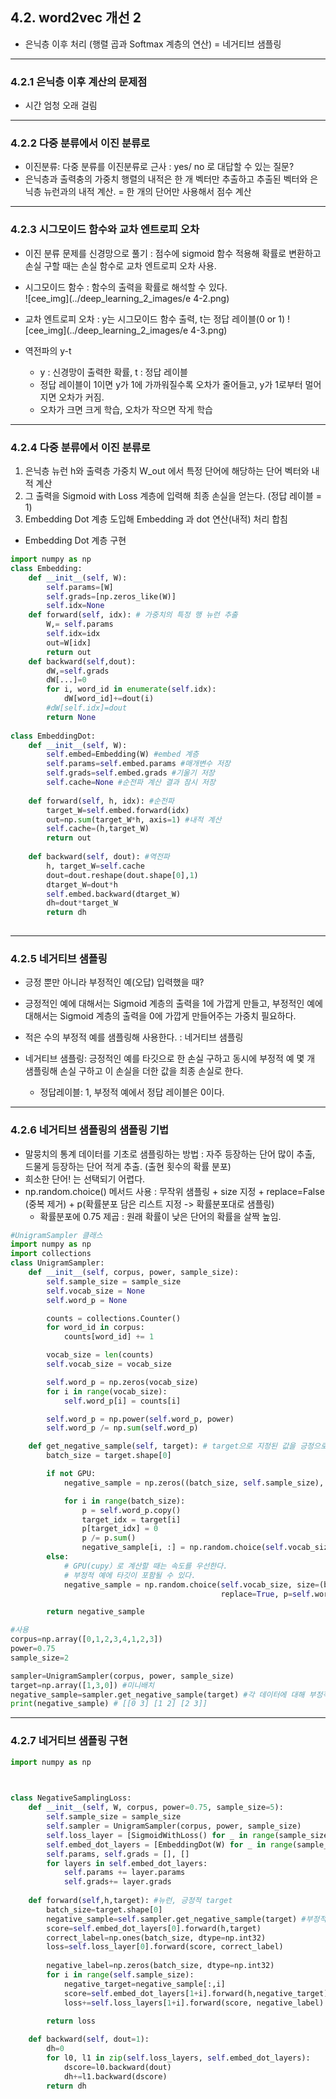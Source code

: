 ## 4.2. word2vec 개선 2  
* 은닉층 이후 처리 (행렬 곱과 Softmax 계층의 연산) = 네거티브 샘플링  

***
### 4.2.1 은닉층 이후 계산의 문제점  
* 시간 엄청 오래 걸림  

***
### 4.2.2 다중 분류에서 이진 분류로  
* 이진분류: 다중 분류를 이진분류로 근사 : yes/ no 로 대답할 수 있는 질문? 
* 은닉층과 출력충의 가중치 행렬의 내적은 한 개 벡터만 추출하고 추출된 벡터와 은닉층 뉴런과의 내적 계산. = 한 개의 단어만 사용해서 점수 계산  

***
### 4.2.3 시그모이드 함수와 교차 엔트로피 오차  
* 이진 분류 문제를 신경망으로 풀기 : 점수에 sigmoid 함수 적용해 확률로 변환하고 손실 구할 때는 손실 함수로 교차 엔트로피 오차 사용.  
* 시그모이드 함수 : 함수의 출력을 확률로 해석할 수 있다.  
![cee_img](../deep_learning_2_images/e 4-2.png)   
  
* 교차 엔트로피 오차 : y는 시그모이드 함수 출력, t는 정답 레이블(0 or 1)
![cee_img](../deep_learning_2_images/e 4-3.png)  
  

* 역전파의 y-t  
    * y : 신경망이 출력한 확률, t : 정답 레이블  
    * 정답 레이블이 1이면 y가 1에 가까워질수록 오차가 줄어들고, y가 1로부터 멀어지면 오차가 커짐.  
    * 오차가 크면 크게 학습, 오차가 작으면 작게 학습  
    
***
### 4.2.4 다중 분류에서 이진 분류로  
1. 은닉층 뉴런 h와 출력층 가중치 W_out 에서 특정 단어에 해당하는 단어 벡터와 내적 계산  
2. 그 출력을 Sigmoid with Loss 계층에 입력해 최종 손실을 얻는다. (정답 레이블 = 1)  
3. Embedding Dot 계층 도입해 Embedding 과 dot 연산(내적) 처리 합침  
* Embedding Dot 계층 구현  
```python
import numpy as np
class Embedding:
    def __init__(self, W):
        self.params=[W]
        self.grads=[np.zeros_like(W)]
        self.idx=None
    def forward(self, idx): # 가중치의 특정 행 뉴런 추출
        W,= self.params
        self.idx=idx
        out=W[idx]
        return out
    def backward(self,dout):
        dW,=self.grads
        dW[...]=0
        for i, word_id in enumerate(self.idx):
            dW[word_id]+=dout(i)
        #dW[self.idx]=dout
        return None
    
class EmbeddingDot:
    def __init__(self, W):
        self.embed=Embedding(W) #embed 계층
        self.params=self.embed.params #매개변수 저장
        self.grads=self.embed.grads #기울기 저장
        self.cache=None #순전파 계산 결과 잠시 저장
        
    def forward(self, h, idx): #순전파
        target_W=self.embed.forward(idx) 
        out=np.sum(target_W*h, axis=1) #내적 계산
        self.cache=(h,target_W)
        return out
    
    def backward(self, dout): #역전파
        h, target_W=self.cache
        dout=dout.reshape(dout.shape[0],1)
        dtarget_W=dout*h
        self.embed.backward(dtarget_W)
        dh=dout*target_W
        return dh
    
```

***
### 4.2.5 네거티브 샘플링  
* 긍정 뿐만 아니라 부정적인 예(오답) 입력했을 때?  
* 긍정적인 예에 대해서는 Sigmoid 계층의 출력을 1에 가깝게 만들고, 부정적인 예에 대해서는 Sigmoid 계층의 출력을 0에 가깝게 만들어주는 가중치 필요하다.  
* 적은 수의 부정적 예를 샘플링해 사용한다. : 네거티브 샘플링  
  
* 네거티브 샘플링: 긍정적인 예를 타깃으로 한 손실 구하고 동시에 부정적 예 몇 개 샘플링해 손실 구하고 이 손실을 더한 값을 최종 손실로 한다.  
    * 정답레이블: 1, 부정적 예에서 정답 레이블은 0이다.  
    
***
### 4.2.6 네거티브 샘플링의 샘플링 기법  
* 말뭉치의 통계 데이터를 기초로 샘플링하는 방법 : 자주 등장하는 단어 많이 추출, 드물게 등장하는 단어 적게 추출. (출현 횟수의 확률 분포)  
* 희소한 단어! 는 선택되기 어렵다.  
* np.random.choice() 메서드 사용 : 무작위 샘플링 + size 지정 + replace=False (중복 제거) + p(확률분포 담은 리스트 지정 -> 확률분포대로 샘플링) 
    * 확률분포에 0.75 제곱 : 원래 확률이 낮은 단어의 확률을 살짝 높임.  
    
```python
#UnigramSampler 클래스
import numpy as np
import collections
class UnigramSampler:
    def __init__(self, corpus, power, sample_size):
        self.sample_size = sample_size
        self.vocab_size = None
        self.word_p = None

        counts = collections.Counter()
        for word_id in corpus:
            counts[word_id] += 1

        vocab_size = len(counts)
        self.vocab_size = vocab_size

        self.word_p = np.zeros(vocab_size)
        for i in range(vocab_size):
            self.word_p[i] = counts[i]

        self.word_p = np.power(self.word_p, power)
        self.word_p /= np.sum(self.word_p)

    def get_negative_sample(self, target): # target으로 지정된 값을 긍정으로 해석, 그외 단어 id 샘플링
        batch_size = target.shape[0]

        if not GPU:
            negative_sample = np.zeros((batch_size, self.sample_size), dtype=np.int32)

            for i in range(batch_size):
                p = self.word_p.copy()
                target_idx = target[i]
                p[target_idx] = 0
                p /= p.sum()
                negative_sample[i, :] = np.random.choice(self.vocab_size, size=self.sample_size, replace=False, p=p)
        else:
            # GPU(cupy）로 계산할 때는 속도를 우선한다.
            # 부정적 예에 타깃이 포함될 수 있다.
            negative_sample = np.random.choice(self.vocab_size, size=(batch_size, self.sample_size),
                                               replace=True, p=self.word_p)

        return negative_sample

#사용
corpus=np.array([0,1,2,3,4,1,2,3])
power=0.75
sample_size=2

sampler=UnigramSampler(corpus, power, sample_size)
target=np.array([1,3,0]) #미니배치
negative_sample=sampler.get_negative_sample(target) #각 데이터에 대해 부정적인 예 2개씩 샘플링
print(negative_sample) # [[0 3] [1 2] [2 3]]
```

***
### 4.2.7 네거티브 샘플링 구현

```python
import numpy as np

 

class NegativeSamplingLoss:
    def __init__(self, W, corpus, power=0.75, sample_size=5):
        self.sample_size = sample_size
        self.sampler = UnigramSampler(corpus, power, sample_size)
        self.loss_layer = [SigmoidWithLoss() for _ in range(sample_size + 1)] #부정적 + 긍정적 1개
        self.embed_dot_layers = [EmbeddingDot(W) for _ in range(sample_size + 1)]
        self.params, self.grads = [], []
        for layers in self.embed_dot_layers:
            self.params += layer.params
            self.grads+= layer.grads
            
    def forward(self,h,target): #뉴런, 긍정적 target
        batch_size=target.shape[0]
        negative_sample=self.sampler.get_negative_sample(target) #부정적 예 샘플링해서 저장
        score=self.embed_dot_layers[0].forward(h,target)
        correct_label=np.ones(batch_size, dtype=np.int32)
        loss=self.loss_layer[0].forward(score, correct_label)
        
        negative_label=np.zeros(batch_size, dtype=np.int32)
        for i in range(self.sample_size):
            negative_target=negative_sample[:,i]
            score=self.embed_dot_layers[1+i].forward(h,negative_target)
            loss+=self.loss_layers[1+i].forward(score, negative_label)
            
        return loss

    def backward(self, dout=1):
        dh=0
        for l0, l1 in zip(self.loss_layers, self.embed_dot_layers):
            dscore=l0.backward(dout)
            dh+=l1.backward(dscore) 
        return dh
```